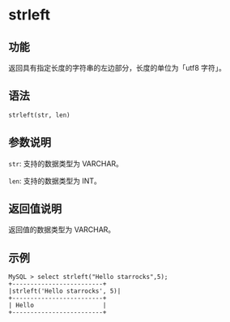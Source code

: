 # strleft

## 功能

返回具有指定长度的字符串的左边部分，长度的单位为「utf8 字符」。

## 语法

```Haskell
strleft(str, len)
```

## 参数说明

`str`: 支持的数据类型为 VARCHAR。

`len`: 支持的数据类型为 INT。

## 返回值说明

返回值的数据类型为 VARCHAR。

## 示例

```Plain Text
MySQL > select strleft("Hello starrocks",5);
+-------------------------+
|strleft('Hello starrocks', 5)|
+-------------------------+
| Hello                   |
+-------------------------+
```
